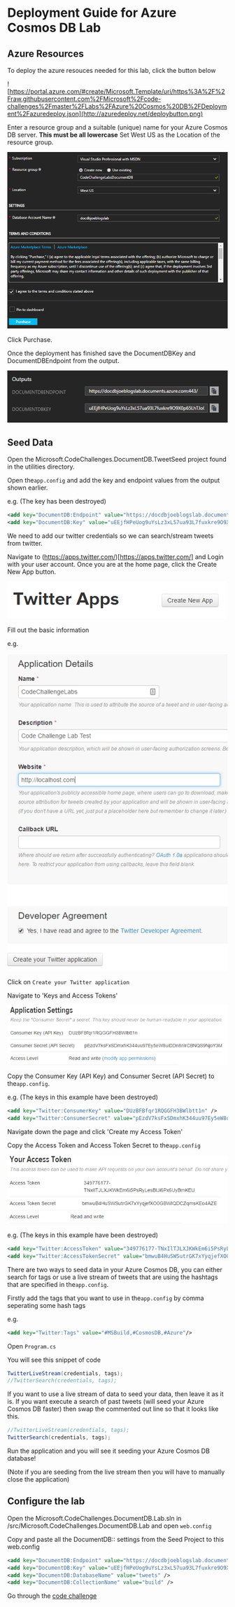 # Deployment Guide for Azure Cosmos DB Lab

## Azure Resources

To deploy the azure resouces needed for this lab, click the button below

![https://portal.azure.com/#create/Microsoft.Template/uri/https%3A%2F%2Fraw.githubusercontent.com%2FMicrosoft%2Fcode-challenges%2Fmaster%2FLabs%2FAzure%20Cosmos%20DB%2FDeployment%2Fazuredeploy.json](http://azuredeploy.net/deploybutton.png)

Enter a resource group and a suitable (unique) name for your Azure Cosmos DB server. **This must be all lowercase** Set West US as the Location of the resource group.

![](./images/azure_deploy.png)

Click Purchase.

Once the deployment has finished save the DocumentDBKey and DocumentDBEndpoint from the output.

![](./images/azure_deploy_output.png)

## Seed Data

Open the Microsoft.CodeChallenges.DocumentDB.TweetSeed project found in the utilities directory.

Open the`app.config` and add the key and endpoint values from the output shown earlier.

e.g. (The key has been destroyed)

```XML
<add key="DocumentDB:Endpoint" value="https://docdbjoeblogslab.documents.azure.com:443/" />
<add key="DocumentDB:Key" value="uEEjfHPeUog9uYsLz3xL57ua93L7fuxkre9O9X0p65LhTJoGFUDywnbtLk9PWxPiFOadP49XMrs3lNDZcBFlwA" />
```

We need to add our twitter credentials so we can search/stream tweets from twitter.

Navigate to (https://apps.twitter.com/)[https://apps.twitter.com/] and Login with your user account. Once you are at the home page, click the Create New App button.

![](./images/twitter_new_app.png)

Fill out the basic information

e.g.

![](./images/twitter_app_details.png)

Click on `Create your Twitter application`

Navigate to 'Keys and Access Tokens'

![](./images/twitter_keys.png)

Copy the Consumer Key (API Key) and Consumer Secret (API Secret) to the`app.config`.

e.g. (The keys in this example have been destroyed)

```XML
<add key="Twitter:ConsumerKey" value="DUzBFBfqr1RQGGFH3BWlbtt1n" />
<add key="Twitter:ConsumerSecret" value="pEzdV7ksFxSDmxhK344uu97Ey5eW8uiDDn8nlrCBNQS9NjoY3M" />
```

Navigate down the page and click 'Create my Access Token'

Copy the Access Token and Access Token Secret to the`app.config`

![](./images/twitter_access_token.png)

e.g. (The keys in this example have been destroyed)

```XML
<add key="Twitter:AccessToken" value="349776177-TNxIlTJLXJKWkEm6i5PsRyLesBIJi6Px6UyBmKEU" />
<add key="Twitter:AccessTokenSecret" value="bmwuB4HuSWSutrGK7xYyqjefXO0GBWIQDCZqmsKEo4AZE" />
```

There are two ways to seed data in your Azure Cosmos DB, you can either search for tags or use a live stream of tweets that are using the hashtags that are specified in the`app.config`.

Firstly add the tags that you want to use in the`app.config` by comma seperating some hash tags

e.g.

```XML
<add key="Twitter:Tags" value="#MSBuild,#CosmosDB,#Azure"/>
```

Open `Program.cs`

You will see this snippet of code

```csharp
TwitterLiveStream(credentials, tags);
//TwitterSearch(credentials, tags);
```

If you want to use a live stream of data to seed your data, then leave it as it is.
If you want execute a search of past tweets (will seed your Azure Cosmos DB faster) then swap the commented out line so that it looks like this.

```csharp
//TwitterLiveStream(credentials, tags);
TwitterSearch(credentials, tags);
```

Run the application and you will see it seeding your Azure Cosmos DB database!

(Note if you are seeding from the live stream then you will have to manually close the application)

## Configure the lab

Open the Microsoft.CodeChallenges.DocumentDB.Lab.sln in /src/Microsoft.CodeChallenges.DocumentDB.Lab and open `web.config`

Copy and paste all the DocumentDB:: settings from the Seed Project to this web.config

```XML
<add key="DocumentDB:Endpoint" value="https://docdbjoeblogslab.documents.azure.com:443/" />
<add key="DocumentDB:Key" value="uEEjfHPeUog9uYsLz3xL57ua93L7fuxkre9O9X0p65LhTJoGFUDywnbtLk9PWxPiFOadP49XMrs3lNDZcBFlwA" />
<add key="DocumentDB:DatabaseName" value="tweets" />
<add key="DocumentDB:CollectionName" value="build" />
```

Go through the [code challenge](../hands-on-lab.md)




